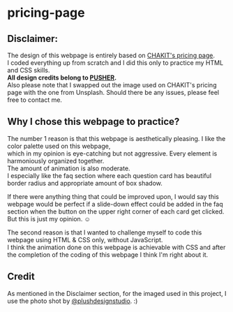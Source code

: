 # pricing-page

## Disclaimer:
The design of this webpage is entirely based on [CHAKIT's pricing page](https://pusher.com/chatkit/pricing).  
I coded everything up from scratch and I did this only to practice my HTML and CSS skills.  
**All design credits belong to [PUSHER](https://pusher.com/).**  
Also please note that I swapped out the image used on CHAKIT's pricing page with the one from Unsplash.
Should there be any issues, please feel free to contact me.  

## Why I chose this webpage to practice?
The number 1 reason is that this webpage is aesthetically pleasing.
I like the color palette used on this webpage,   
which in my opinion is eye-catching but not aggressive.
Every element is harmoniously organized together.  
The amount of animation is also moderate.  
I especially like the faq section where each question card has beautiful border radius and appropriate amount of box shadow.

If there were anything thing that could be improved upon, 
I would say this webpage would be perfect if a slide-down effect could be added in the faq section when the button on the upper right corner of each card get clicked.  
But this is just my opinion. ☺️

The second reason is that I wanted to challenge myself to code this webpage using HTML & CSS only, without JavaScript.  
I think the animation done on this webpage is achievable with CSS and after the completion of the coding of this webpage I think I'm right about it.

## Credit
As mentioned in the Disclaimer section, for the imaged used in this project, I use the photo shot by [@plushdesignstudio](https://unsplash.com/@plushdesignstudio). :)


